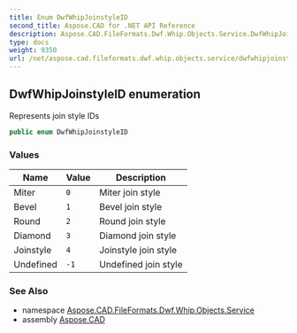 ```yaml
---
title: Enum DwfWhipJoinstyleID
second_title: Aspose.CAD for .NET API Reference
description: Aspose.CAD.FileFormats.Dwf.Whip.Objects.Service.DwfWhipJoinstyleID enum. Represents join style IDs
type: docs
weight: 9350
url: /net/aspose.cad.fileformats.dwf.whip.objects.service/dwfwhipjoinstyleid/
---
```

## DwfWhipJoinstyleID enumeration

Represents join style IDs

```csharp
public enum DwfWhipJoinstyleID
```

### Values

| Name | Value | Description |
| --- | --- | --- |
| Miter | `0` | Miter join style |
| Bevel | `1` | Bevel join style |
| Round | `2` | Round join style |
| Diamond | `3` | Diamond join style |
| Joinstyle | `4` | Joinstyle join style |
| Undefined | `-1` | Undefined join style |

### See Also

* namespace [Aspose.CAD.FileFormats.Dwf.Whip.Objects.Service](../../aspose.cad.fileformats.dwf.whip.objects.service/)
* assembly [Aspose.CAD](../../)



